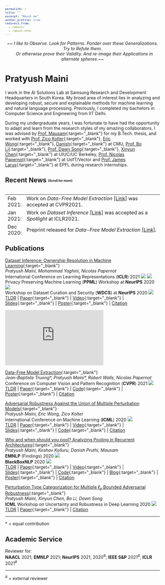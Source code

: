 ```yaml
---
permalink: /
title: ""
excerpt: "About me"
author_profile: true
redirect_from: 
  - /about/
  - /about.html
---
```


<script>
      function dropdown(divID) {
          var item = document.getElementById(divID);
          if (item) {
              item.className=(item.className=='hidden')?'unhidden':'hidden';
          }
      }
</script>
  
<p style="text-align: center;"><i> ~~ I like to Observe. Look for Patterns. Ponder over these Generalizations. Try to Refute them. <br> &nbsp;&nbsp; Or otherwise prove their Validity. And re-image their Applications in alternate spheres ~~  </i></p>

Pratyush Maini
======
I work in the AI Solutions Lab at Samsung Research and Development Headquarters in South Korea. My broad area of interest lies in analyzing and developing robust, secure and explainable methods for machine learning and natural language processing. Previously, I completed my bachelors in Computer Science and Engineering from IIT Delhi.  

During my undergraduate years, I was fortunate to have had the opportunity to adapt and learn from the research styles of my amazing collaborators. I was advised by [Prof. Mausam](http://www.cse.iitd.ernet.in/~mausam/){:target="_blank"} for my B.Tech. thesis, and worked with [Prof. Zico Kolter](https://www.zicokolter.com){:target="_blank"}, [Eric Wong](https://www.cs.cmu.edu/~ericwong/){:target="_blank"}, [Danish](https://www.cs.cmu.edu/~ddanish/){:target="_blank"} at CMU, [Prof. Bo Li](https://aisecure.github.io){:target="_blank"}, [Prof. Dawn Song](https://people.eecs.berkeley.edu/~dawnsong/){:target="_blank"}, [Xinyun Chen](https://jungyhuk.github.io/){:target="_blank"} at UIUC/UC Berkeley, [Prof. Nicolas Papernot](https://www.papernot.fr){:target="_blank"} at UofT/Vector and [Prof. James Larus](https://people.epfl.ch/james.larus){:target="_blank"} at EPFL during research internships.

Recent News  <sub><sup><sub><sup>(Scroll for more)</sup></sub></sup></sub>
-----
<style>
table, tr, td {
    border: none;
}
pre {
	background-color: #f5f5f5;
	color: #110000;
	border: 3;
	font-size:0.8em;
	line-height:1.2em;
	max-width: 950px;
	whitewhite-space: pre-wrap;       /* css-3 */
	whitewhite-space: -pre-wrap;      /* Opera 4-6 */
	whitewhite-space: -o-pre-wrap;    /* Opera 7 */
	word-wrap: break-word;       /* Internet Explorer 5+ */
	whitewhite-space: -moz-pre-wrap;  /* Older Versions of Mozilla */
}
.hidden {
    display: none;
}
.unhidden {
    display: table;
    position:relative;
    width:100%;
}
</style>

<div style="height:150px;overflow:auto;border:0px;border-collapse: collapse;" >
<table  border="none" style="border:0px;border-collapse: collapse;" rules="none" >
<font face = "Times New Roman" size = "14">
<colgroup>
       <col span="1" style="width: 12%;">
       <col span="1" style="width: 88%;">
</colgroup>
<tr><td> Feb 2021:</td> <td> Work on <i>Data-Free Model Extraction</i> <a href="https://arxiv.org/abs/2011.14779">[Link]</a> was accepted at CVPR2021.</td> </tr>
<tr><td> Jan 2021:</td> <td> Work on <i>Dataset Inference</i> <a href="https://openreview.net/forum?id=hvdKKV2yt7T">[Link]</a> was accepted as a <i>Spotlight</i> at ICLR2021.</td> </tr>

<tr><td> Dec 2020:</td> <td> Preprint released for <i>Data-Free Model Extraction</i> <a href="https://arxiv.org/abs/2011.14779">[Link]</a>.</td> </tr>
  
<tr><td> Nov 2020:</td> <td> Work on <i>Dataset Inference: Ownership Resolution in Machine Learning</i> will be presented at PPML Workshop and WDCS at NeurIPS 2020. <a href="https://openreview.net/forum?id=hvdKKV2yt7T">[Link]</a> <a href="https://slideslive.com/38940925/dataset-inference-ownership-resolution-in-machine-learning">[Talk]</a>.</td> </tr>
  
<tr><td> Oct 2020:</td> <td> Started New Role at AI Soultions Lab in the Computer Vision Team at Samsung Research and Development Headquarters, South Korea.</td> </tr>
  
<tr><td> Sept 2020:</td> <td> Our paper <i>Why and when should you pool? Analyzing Pooling in Recurrent Architectures</i> was accepted at Findings of EMNLP 2020. Will also be presented at BlackBox NLP 2020.<a href="https://arxiv.org/abs/2005.0159">[Link] </a><a href="https://pratyushmaini.github.io/Pooling-Analysis/">[Blog]</a> </a><a href="https://pratyushmaini.github.io/Pooling-Analysis/">[Poster]</a>.</td> </tr>


<tr><td> July 2020:</td> <td> Completed my Bachelors of Technology in Computer Science and Engineering at IIT Delhi. Drop in at my thesis: <a href="https://pratyushmaini.github.io/files/BTech_Thesis_Pratyush_Maini.pdf">Analyzing the Learnability and Representability of Recurrent Architectures</a>.</td> </tr>
  
<tr><td> June 2020:</td> <td> New work on <i>Classifying Adversarial Perturbations</i> to be presented at <a href="https://sites.google.com/view/udlworkshop2020/">ICML 2020 Workshop</a> on Uncertainty & Robustness in Deep Learning.</td> </tr>
  
<tr><td> May 2020:</td> <td> Our paper <i>Adversarial Robustness Against the Union of Multiple Perturbation Models</i> was accepted at <a href="https://icml.cc/Conferences/2020/AcceptedPapersInitial">ICML 2020</a>.<a href="https://arxiv.org/abs/1909.04068">[Paper]</a> <a href="http://test.slideslive.com/38928141/adversarial-robustness-against-the-union-of-multiple-petrubation-models?ref=speaker-31494-latest">[Talk]</a>. </td> </tr>

<tr><td> May 2020: </td> <td> <a href="https://arxiv.org/abs/2005.00159">Preprint</a> released for <i>Why and when should you pool? Analyzing Pooling in Recurrent Architectures</i>. <br> See blog post <a href="https://pratyushmaini.github.io/Pooling-Analysis/">here</a>. </td> </tr>

<tr><td> April 2020: </td> <td> Our entry, <a href ="https://pratyushmaini.github.io/files/TheDelusional.pdf">The Delusional</a> (with artistic pieces, prose and poems in both English & Hindi) won the best Magazine in Gazettale 2020. </td></tr> 

<tr><td> Jan 2020: </td> <td> Started TAing the course "Data Structures & Algorithms" <a href= "https://pratyushmaini.github.io/teaching/2020-ds-ta">[Link]</a> . </td></tr> 

<tr><td> Dec 2019:</td> <td> Started (slowly) setting up my personal website. </td> </tr>

<tr><td> Sep 2019:</td> <td> <a href = "https://arxiv.org/abs/1909.04068">Preprint</a> released for <i>Adversarial Robustness Against the Union of Multiple Perturbation Models</i> </td> </tr>

<tr><td> Aug 2019: </td> <td> Started TAing the course "Introduction to Artificial Intelligence" <a href= "https://pratyushmaini.github.io/teaching/2019-ai">[Link]</a> (Graduate and Undergraduate bridge course). </td></tr> 

</font>
</table>
</div>



Publications
-----

[Dataset Inference: Ownership Resolution in Machine Learning](https://openreview.net/pdf?id=hvdKKV2yt7T){:target="_blank"}   
*Pratyush Maini, Mohammad Yaghini, Nicolas Papernot*   
International Conference on Learning Representations (**ICLR**) 2021 ![](https://img.shields.io/badge/-conference-brightgreen) ![](https://img.shields.io/badge/-spotlight-yellow)   
Privacy Preserving Machine Learning (**PPML**) Workshop at **NeurIPS** 2020 ![](https://img.shields.io/badge/-workshop-blue)   
Workshop on Dataset Curation and Security (**WDCS**) at **NeurIPS** 2020 ![](https://img.shields.io/badge/-workshop-blue)   
<a href="javascript:dropdown('di-tldr');">TLDR</a> | [Paper](https://openreview.net/forum?id=hvdKKV2yt7T){:target="_blank"} | [Video](https://slideslive.com/38940925/dataset-inference-ownership-resolution-in-machine-learning){:target="_blank"} | [Slides](files/DI/DI_Slides.pdf){:target="_blank"} | [Poster](files/DI/DI_Poster.pdf){:target="_blank"} | <a href="javascript:dropdown('di');">Citation</a>     
<div id="di-tldr" class="hidden"><b>TLDR:</b><ol>
		<li>Dataset Inference (DI) resolves model ownership without the need for retraining; and does not have a trade-off with task accuracy.</li>
		<li>We prove that the success of Membership Inference decreases as overfitting reduces, whereas DI is independent of the same.</li>
		<li>We introduce a new method for black-box ownership resolution that requires less than 50 private training points from the victim’s dataset.	</li>
	</ol>
<br><br> </div>


<div id="di" class="hidden">
<pre>@article{maini2021dataset,
	title={Dataset Inference: Ownership Resolution in Machine Learning},
	author={Pratyush Maini and Mohammad Yaghini and Nicolas Papernot},
	booktitle={ICLR 2021},
	year={2020},
	url={https://openreview.net/forum?id=hvdKKV2yt7T},
	note={Spotlight at ICLR 2021}
}</pre></div>   

<iframe width="320" height="180" src="https://www.youtube.com/embed/m4cdBNSPH-s" title="YouTube video player" frameborder="0" allow="accelerometer; autoplay; clipboard-write; encrypted-media; gyroscope; picture-in-picture" allowfullscreen></iframe>
    
[Data-Free Model Extraction](https://arxiv.org/abs/2011.14779){:target="_blank"}   
*Jean-Baptiste Truong\*, Pratyush Maini\*, Robert Walls, Nicolas Papernot*   
Conference on Computer Vision and Pattern Recognition (**CVPR**) 2021 ![](https://img.shields.io/badge/-conference-brightgreen)    
<a href="javascript:dropdown('dfme-tldr');">TLDR</a> | [Paper](https://arxiv.org/abs/2011.14779){:target="_blank"} | [Code](https://github.com/cake-lab/datafree-model-extraction){:target="_blank"} | [Poster](files/DI/DI_Poster.pdf){:target="_blank"} | <a href="javascript:dropdown('dfme');">Citation</a>     
<div id="dfme-tldr" class="hidden"><b>TLDR:</b> We analyze the importance of similarity between surrogate & victim datasets for the success of model stealing attacks, and develop a method to steal ML models with zero knowledge of the victim’s training data.<br><br> </div>
<div id="dfme" class="hidden">
<pre>@article{truong2021data,
	title={Data-Free Model Extraction},
	author={Jean-Baptiste Truong* and Pratyush Maini* and Robert J. Walls and Nicolas Papernot},
	booktitle={arXiv preprint arXiv:2011.14779},
	year={2021},
	url={https://arxiv.org/abs/2011.14779},
	note={under review at CVPR 2021},
}</pre></div>

[Adversarial Robustness Against the Union of Multiple Perturbation Models](https://arxiv.org/abs/1909.04068){:target="_blank"}   
*Pratyush Maini, Eric Wong, Zico Kolter*   
International Conference on Machine Learning (**ICML**) 2020 ![](https://img.shields.io/badge/-conference-brightgreen)   
<a href="javascript:dropdown('multiple-tldr');">TLDR</a> | [Paper](https://arxiv.org/abs/1909.04068){:target="_blank"} | [Video](http://test.slideslive.com/38928141/adversarial-robustness-against-the-union-of-multiple-petrubation-models?ref=speaker-31494-latest){:target="_blank"} | [Slides](/files/MSD/robust_union.pdf){:target="_blank"} | [Code](https://github.com/locuslab/robust_union){:target="_blank"} | <a href="javascript:dropdown('multiple');">Citation</a>  
<div id="multiple-tldr" class="hidden"><b>TLDR:</b> We develop a generalization of the standard PGD-based procedure to train architectures which are robust against multiple perturbation models, outperforming past approaches on the MNIST and CIFAR10 datasets.<br><br> </div>
<div id="multiple" class="hidden">
<pre>@inproceedings{maini2020adversarial,
	title={Adversarial Robustness Against the Union of Multiple Perturbation Models}, 
	author={Pratyush Maini and Eric Wong and J. Zico Kolter},
	booktitle={International Conference on Machine Learning},
	year={2020},
	url = "https://arxiv.org/abs/1909.04068"
}</pre></div>
    
[Why and when should you pool? Analyzing Pooling in Recurrent Architectures](https://arxiv.org/abs/2005.00159){:target="_blank"}   
*Pratyush Maini, Keshav Kolluru, Danish Pruthi, Mausam*   
**EMNLP** (Findings) 2020 ![](https://img.shields.io/badge/-conference-brightgreen)   
**BlackBoxNLP** 2020 ![](https://img.shields.io/badge/-workshop-blue)   
<a href="javascript:dropdown('pooling-tldr');">TLDR</a> | [Paper](https://arxiv.org/abs/1909.04068){:target="_blank"} | [Video](){:target="_blank"} | [Slides](files/Pooling/Pooling_slides.pdf){:target="_blank"} | [Code](https://github.com/dair-iitd/PoolingAnalysis){:target="_blank"} | [Blog](https://pratyushmaini.github.io/Pooling-Analysis){:target="_blank"} | [Poster](files/Pooling/Pooling_Poster.pdf){:target="_blank"} | <a href="javascript:dropdown('pooling');">Citation</a>     
<div id="pooling-tldr" class="hidden"><b>TLDR:</b><ol>
	<li> Pooling (and attention) help improve learning ability and positional invariance of BiLSTMs. </li>
	<li> Pooling helps improve sample efficiency (low-resource settings) and is particularly beneficial when important words lie away from the end of the sentence. </li>
	<li> Our proposed pooling technique, max-attention (MaxAtt), helps improve upon past approaches on standard accuracy metrics, and is more robust to distribution shift. </li>
	</ol><br><br> </div>
<div id="pooling" class="hidden">
<pre>@inproceedings{maini2020pool,
	title = "Why and when should you pool? Analyzing Pooling in Recurrent Architectures",
	author = "Maini, Pratyush and Kolluru, Keshav and Pruthi, Danish and {Mausam}",
	booktitle = "Findings of the Association for Computational Linguistics: EMNLP 2020",
	year = "2020",
	address = "Online",
	publisher = "Association for Computational Linguistics",
	url = "https://www.aclweb.org/anthology/2020.findings-emnlp.410",
	note = {Also presented at BlackBoxNLP'20}
}</pre></div>
    
    
[Perturbation Type Categorization for Multiple $\ell_p$ Bounded Adversarial Robustness](https://openreview.net/pdf?id=Oe2XI-Aft-k){:target="_blank"}   
*Pratyush Maini, Xinyun Chen, Bo Li, Dawn Song*   
**ICML** Workshop on Uncertainty and Robustness in Deep Learning 2020 ![](https://img.shields.io/badge/-workshop-blue)      
<a href="javascript:dropdown('protector-tldr');">TLDR</a> | [Paper](https://openreview.net/pdf?id=Oe2XI-Aft-k){:target="_blank"} | <a href="javascript:dropdown('protector');">Citation</a>     
<div id="protector-tldr" class="hidden"><b>TLDR:</b> We demonstrate that adversarial perturbations belonging to different threat models can be separated, and use this intuition to propose a two stage pipeline <i>PROTECTOR</i> that is robust against multiple perturbation types.<br><br> </div>
<div id="protector" class="hidden">
<pre>@article{maini2021perturbation,
	title={Perturbation Type Categorization for Multiple $\ell_p$ Bounded Adversarial Robustness},
	author={Pratyush Maini and Xinyun Chen and Bo Li and Dawn Song},
	booktitle={ICML Workshop on Uncertainty and Robustness in Deep Learning},
	year={2020},
	url={https://openreview.net/pdf?id=Oe2XI-Aft-k},
}</pre></div>

    
-----
\* = equal contribution


Academic Service
---
Reviewer for:   
**NAACL** 2021; **EMNLP** 2021; **NeurIPS** 2021, 2020<sup>#</sup>; **IEEE S\&P** 2021<sup>#</sup>, **ICLR** 2021<sup>#</sup>

-----
<sup>#</sup> = external reviewer

